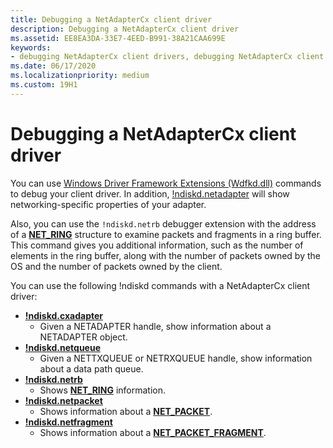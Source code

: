 ```yaml
---
title: Debugging a NetAdapterCx client driver
description: Debugging a NetAdapterCx client driver
ms.assetid: EE8EA3DA-33E7-4EED-B991-38A21CAA699E
keywords:
- debugging NetAdapterCx client drivers, debugging NetAdapterCx client drivers
ms.date: 06/17/2020
ms.localizationpriority: medium
ms.custom: 19H1
---
```


# Debugging a NetAdapterCx client driver

You can use [Windows Driver Framework Extensions (Wdfkd.dll)](../debugger/kernel-mode-driver-framework-extensions--wdfkd-dll-.md) commands to debug your client driver.  In addition, [!ndiskd.netadapter](../debugger/-ndiskd-netadapter.md) will show networking-specific properties of your adapter.

Also, you can use the `!ndiskd.netrb` debugger extension with the address of a [**NET_RING**](/windows-hardware/drivers/ddi/ring/ns-ring-_net_ring) structure to examine packets and fragments in a ring buffer.  This command gives you additional information, such as the number of elements in the ring buffer, along with the number of packets owned by the OS and the number of packets owned by the client.

You can use the following !ndiskd commands with a NetAdapterCx client driver:

*  [**!ndiskd.cxadapter**](../debugger/-ndiskd-cxadapter.md)
    *  Given a NETADAPTER handle, show information about a NETADAPTER object.
*  [**!ndiskd.netqueue**](../debugger/-ndiskd-netqueue.md)
    *  Given a NETTXQUEUE or NETRXQUEUE handle, show information about a data path queue.
*  [**!ndiskd.netrb**](../debugger/-ndiskd-netrb.md)
    *  Shows [**NET_RING**](/windows-hardware/drivers/ddi/ring/ns-ring-_net_ring) information.
*  [**!ndiskd.netpacket**](../debugger/-ndiskd-netpacket.md)
    *  Shows information about a [**NET_PACKET**](/windows-hardware/drivers/ddi/netpacket/ns-netpacket-_net_packet).
*  [**!ndiskd.netfragment**](../debugger/-ndiskd-netfragment.md)
    *  Shows information about a [**NET_PACKET_FRAGMENT**](/windows-hardware/drivers/ddi/netpacket/ns-netpacket-_net_packet_fragment).
